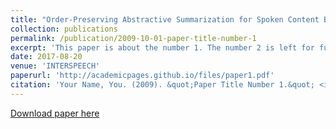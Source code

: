 ```yaml
---
title: "Order-Preserving Abstractive Summarization for Spoken Content Based on Connectionist Temporal Classification"
collection: publications
permalink: /publication/2009-10-01-paper-title-number-1
excerpt: 'This paper is about the number 1. The number 2 is left for future work.'
date: 2017-08-20
venue: 'INTERSPEECH'
paperurl: 'http://academicpages.github.io/files/paper1.pdf'
citation: 'Your Name, You. (2009). &quot;Paper Title Number 1.&quot; <i>Journal 1</i>. 1(1).'
---
```

[Download paper here](https://www.isca-speech.org/archive/Interspeech_2017/pdfs/0862.pdf)
